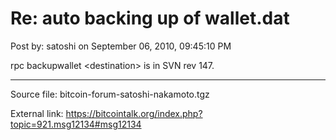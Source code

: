 # Re: auto backing up of wallet.dat

Post by: satoshi on September 06, 2010, 09:45:10 PM

rpc backupwallet <destination\> is in SVN rev 147.

---

Source file: bitcoin-forum-satoshi-nakamoto.tgz

External link: https://bitcointalk.org/index.php?topic=921.msg12134#msg12134
